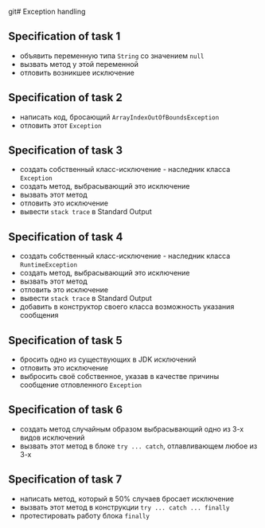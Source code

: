 git# Exception handling

## Specification of task 1
- объявить переменную типа `String` со значением `null`
- вызвать метод у этой переменной
- отловить возникшее исключение

## Specification of task 2
- написать код, бросающий `ArrayIndexOutOfBoundsException`
- отловить этот `Exception`

## Specification of task 3
- создать собственный класс-исключение - наследник класса `Exception`
- создать метод, выбрасывающий это исключение
- вызвать этот метод
- отловить это исключение
- вывести `stack trace` в Standard Output

## Specification of task 4
- создать собственный класс-исключение - наследник класса `RuntimeException`
- создать метод, выбрасывающий это исключение
- вызвать этот метод
- отловить это исключение
- вывести `stack trace` в Standard Output
- добавить в конструктор своего класса возможность указания сообщения

## Specification of task 5
- бросить одно из существующих в JDK исключений
- отловить это исключение
- выбросить своё собственное, указав в качестве причины сообщение отловленного `Exception`

## Specification of task 6
- создать метод случайным образом выбрасывающий одно из 3-х видов исключений
- вызвать этот метод в блоке `try ... catch`, отлавливающем любое из 3-х

## Specification of task 7
- написать метод, который в 50% случаев бросает исключение
- вызвать этот метод в конструкции `try ... catch ... finally`
- протестировать работу блока `finally`